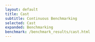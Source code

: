 ```yaml
---
layout: default
title: Cast
subtitle: Continuous Benchmarking
selected: Cast
expanded: Benchmarking
benchmark: /benchmark_results/cast.html
---
```

